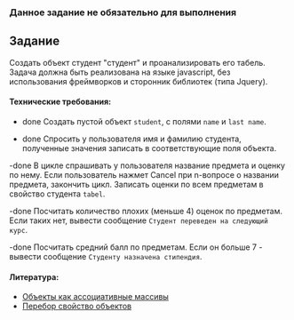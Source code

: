 ### Данное задание не обязательно для выполнения

## Задание

Создать объект студент "студент" и проанализировать его табель. Задача должна быть реализована на языке javascript, без использования фреймворков и сторонник библиотек (типа Jquery).

#### Технические требования:
- done
Создать пустой объект `student`, с полями `name` и `last name`.

- done
Спросить у пользователя имя и фамилию студента, полученные значения записать в соответствующие поля объекта.

-done
 В цикле спрашивать у пользователя название предмета и оценку по нему. Если пользователь нажмет Cancel при n-вопросе о названии предмета, закончить цикл. Записать оценки по всем предметам в свойство студента `tabel`.

-done
 Посчитать количество плохих (меньше 4) оценок по предметам. Если таких нет, вывести сообщение `Студент переведен на следующий курс`.

-done
 Посчитать средний балл по предметам. Если он больше 7 - вывести сообщение `Студенту назначена стипендия`.

#### Литература:
- [Объекты как ассоциативные массивы](https://learn.javascript.ru/object)
- [Перебор свойство объектов](https://learn.javascript.ru/object-for-in)
